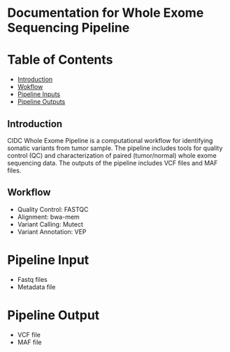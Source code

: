 # Documentation for Whole Exome Sequencing Pipeline

# Table of Contents
- [Introduction](#introduction)
- [Wokflow](#workflow)
- [Pipeline Inputs](#input)
- [Pipeline Outputs](#output)

## Introduction <a name="introduction"></a>

CIDC Whole Exome Pipeline is a computational workflow for identifying somatic variants from tumor sample. The pipeline includes 
tools for quality control (QC) and characterization of paired (tumor/normal) whole exome sequencing data.  The outputs of the pipeline includes
VCF files and MAF files.

## Workflow <a name="workflow"></a>

- Quality Control: FASTQC
- Alignment: bwa-mem
- Variant Calling: Mutect
- Variant Annotation: VEP

# Pipeline Input <a name="input"></a>
- Fastq files
- Metadata file

# Pipeline Output <a name="output"></a>
- VCF file
- MAF file
